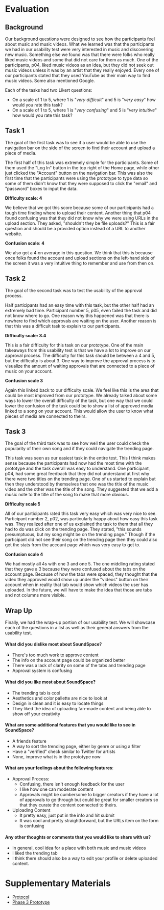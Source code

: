 # Evaluation

## Background

Our background questions were designed to see how the participants feel about music and music videos. What we learned was that the participants we had in our usability test were very interested in music and discovering new music. Something else we found was that there were folks who really liked music videos and some that did not care for them as much. One of the participants, p04, liked music videos as an idea, but they did not seek out music videos unless it was by an artist that they really enjoyed. Every one of our participants stated that they used YouTube as their main way to find music videos. Some also mentioned Google.

Each of the tasks had two Likert questions: 
- On a scale of 1 to 5, where 1 is "*very difficult*" and 5 is "*very easy*" how would you rate this task?
- On a scale of 1 to 5, where 1 is "*very confusing*" and 5 is "*very intuitive*" how would you rate this task?

## Task 1

The goal of the first task was to see if a user would be able to use the navigation bar on the side of the screen to find their account and upload a piece of media.

The first half of this task was extremely simple for the participants. Some of them used the "Log In" button in the top right of the Home page, while other just clicked the "Account" button on the navigation bar. This was also the first time that the participants were using the prototype to type data so some of them didn't know that they were supposed to click the "email" and "password" boxes to input the data. 

**Difficulty scale: 4**

We believe that we got this score because some of our participants had a tough time finding where to upload their content. Another thing that p04 found confusing was that they did not know why we were using URLs in the upload section. They asked, "shouldn't they be file uploads?" This is a fair question and should be a provided option instead of a URL to another website.

**Confusion scale: 4**

We also got a 4 on average in this question. We think that this is because once folks found the account and upload sections on the left-hand side of the screen it was a very intuitive thing to remember and use from then on.

## Task 2

The goal of the second task was to test the usability of the approval process.

Half participants had an easy time with this task, but the other half had an extremely bad time. Participant number 5, p05, even failed the task and did not know where to go. One reason why this happened was that there is nowhere to find which approvals are waiting on the user. Another reason is that this was a difficult task to explain to our participants.

**Difficulty scale: 3.4**

This is a fair difficulty for this task on our prototype. One of the main takeaways from this usability test is that we have a lot to improve on our approval process. The difficulty for this task should be between a 4 and 5, but the difficulty is about 3. One way to improve the approval process is to visualize the amount of waiting approvals that are connected to a piece of music on your account.

**Confusion scale 3**

Again this linked back to our difficulty scale. We feel like this is the area that could be most improved from our prototype. We already talked about some ways to lower the overall difficulty of the task, but one way that we could lower the confusion of the task could be to show a list of approved media linked to a song on your account. This would allow the user to know what pieces of media are connected to theirs.

## Task 3

The goal of the third task was to see how well the user could check the popularity of their own song and if they could navigate the trending page. 

This task was seen as our easiest task in the entire test. This I think makes sense because the participants had now had the most time with the prototype and the task overall was easy to understand. One participant, p04, had some great feedback that they did not understand at first why there were two titles on the trending page. One of us started to explain but then they understood by themselves that one was the title of the music video and the other was the title of the song. They suggested that we add a music note to the title of the song to make that more obvious.

**Difficulty scale 5**

All of our participants rated this task very easy which was very nice to see. Participant number 2, p02, was particularly happy about how easy this task was. They realized after one of us explained the task to them that all they had to do was click on the trending page. They stated, "this sounds presumptuous, but my song might be on the trending page." Though if the participant did not see their song on the trending page then they could also get the stats from the account page which was very easy to get to.

**Confusion scale 4**

We had mostly all 4s with one 3 and one 5. The one middling rating stated that they gave a 3 because they were confused about the tabs on the account page. Because of how the tabs were spaced, they thought that the video they approved would show up under the "videos" button on their account when in reality that tab would show which videos the user has uploaded. In the future, we will have to make the idea that those are tabs and not columns more visible.

## Wrap Up

Finally, we had the wrap-up portion of our usability test. We will showcase each of the questions in a list as well as their general answers from the usability test.

#### What did you **dislike** most about SoundSpace?
- There's too much work to approve content
- The info on the account page could be organized better
- There was a lack of clarity on some of the tabs and trending page
- Approval system is confusing

#### What did you **like** most about SoundSpace?
- The trending tab is cool
- Aesthetics and color pallette are nice to look at
- Design in clean and it is easy to locate things
- They liked the idea of uploading fan-made content and being able to show off your creativity

#### What are some **additional features** that you would like to see in SoundSpace?
- A friends feature
- A way to sort the trending page, either by genre or using a filter
- Have a "verified" check similar to Twitter for artists
- None, improve what is in the prototype now

#### What are your feelings about the following features:
- Approval Process:
  - Confusing, there isn't enough feedback for the user
  - I like how one can moderate content
  - Approvals might be cumbersome to bigger creators if they have a lot of approvals to go through but could be great for smaller creators so that they curate the content connected to theirs.
- Uploading Content
  - It pretty easy, just put in the info and hit submit
  - It was cool and pretty straightforward, but the URLs item on the form is confusing

#### Any other **thoughts or comments** that you would like to share with us?
- In general, cool idea for a place with both music and music videos
- I liked the trending tab
- I think there should also be a way to edit your profile or delete uploaded content.

# Supplementary Materials 
- [Protocol](SoundSpace%20Usability%20Test%20Protocol.pdf) 
- [Phase 3 Prototype](https://xd.adobe.com/view/3aa6a2bd-74d6-4029-89f2-8a7c3c1ed1ec-6ff5/?fullscreen) 
